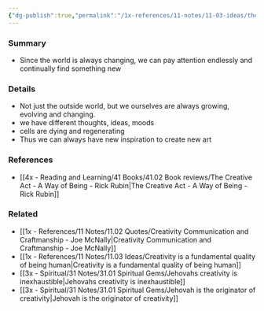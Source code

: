 ```yaml
---
{"dg-publish":true,"permalink":"/1x-references/11-notes/11-03-ideas/the-world-is-always-changing-and-so-are-we/","title":"The world is always changing and so are we","created":"2023-03-23T18:49:34.000+03:00","updated":"2024-02-14T20:18:21.940+03:00"}
---
```



### Summary
- Since the world is always changing, we can pay attention endlessly and continually find something new

### Details
- Not just the outside world, but we ourselves are always growing, evolving and changing.
- we have different thoughts, ideas, moods
- cells are dying and regenerating
- Thus we can always have new inspiration to create new art

### References
- [[4x - Reading and Learning/41 Books/41.02 Book reviews/The Creative Act - A Way of Being - Rick Rubin\|The Creative Act - A Way of Being - Rick Rubin]]

### Related
- [[1x - References/11 Notes/11.02 Quotes/Creativity Communication and Craftmanship - Joe McNally\|Creativity Communication and Craftmanship - Joe McNally]]
- [[1x - References/11 Notes/11.03 Ideas/Creativity is a fundamental quality of being human\|Creativity is a fundamental quality of being human]]
- [[3x - Spiritual/31 Notes/31.01 Spiritual Gems/Jehovahs creativity is inexhaustible\|Jehovahs creativity is inexhaustible]]
- [[3x - Spiritual/31 Notes/31.01 Spiritual Gems/Jehovah is the originator of creativity\|Jehovah is the originator of creativity]]